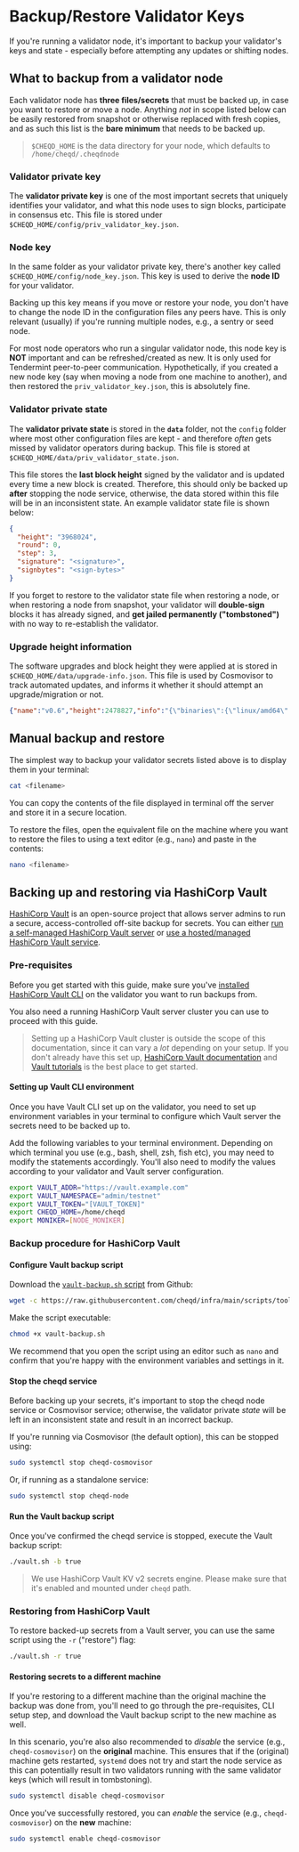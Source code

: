 # Backup/Restore Validator Keys

If you're running a validator node, it's important to backup your validator's keys and state - especially before attempting any updates or shifting nodes.

## What to backup from a validator node

Each validator node has **three files/secrets** that must be backed up, in case you want to restore or move a node. Anything *not* in scope listed below can be easily restored from snapshot or otherwise replaced with fresh copies, and as such this list is the **bare minimum** that needs to be backed up.

> `$CHEQD_HOME` is the data directory for your node, which defaults to `/home/cheqd/.cheqdnode`

### Validator private key

The **validator private key** is one of the most important secrets that uniquely identifies your validator, and what this node uses to sign blocks, participate in consensus etc. This file is stored under `$CHEQD_HOME/config/priv_validator_key.json`.

### Node key

In the same folder as your validator private key, there's another key called `$CHEQD_HOME/config/node_key.json`. This key is used to derive the **node ID** for your validator.

Backing up this key means if you move or restore your node, you don't have to change the node ID in the configuration files any peers have. This is only relevant (usually) if you're running multiple nodes, e.g., a sentry or seed node.

For most node operators who run a singular validator node, this node key is **NOT** important and can be refreshed/created as new. It is only used for Tendermint peer-to-peer communication. Hypothetically, if you created a new node key (say when moving a node from one machine to another), and then restored the `priv_validator_key.json`, this is absolutely fine.

### Validator private state

The **validator private state** is stored in the **`data`** folder, not the `config` folder where most other configuration files are kept - and therefore *often* gets missed by validator operators during backup. This file is stored at `$CHEQD_HOME/data/priv_validator_state.json`.

This file stores the **last block height** signed by the validator and is updated every time a new block is created. Therefore, this should only be backed up **after** stopping the node service, otherwise, the data stored within this file will be in an inconsistent state. An example validator state file is shown below:

```json
{
  "height": "3968024",
  "round": 0,
  "step": 3,
  "signature": "<signature>",
  "signbytes": "<sign-bytes>"
}
```

If you forget to restore to the validator state file when restoring a node, or when restoring a node from snapshot, your validator will **double-sign** blocks it has already signed, and **get jailed permanently ("tombstoned")** with no way to re-establish the validator.

### Upgrade height information

The software upgrades and block height they were applied at is stored in `$CHEQD_HOME/data/upgrade-info.json`. This file is used by Cosmovisor to track automated updates, and informs it whether it should attempt an upgrade/migration or not.

```json
{"name":"v0.6","height":2478827,"info":"{\"binaries\":{\"linux/amd64\":\"https://github.com/cheqd/cheqd-node/releases/download/v0.6.0/cheqd-noded\"}}"}
```

## Manual backup and restore

The simplest way to backup your validator secrets listed above is to display them in your terminal:

```bash
cat <filename>
```

You can copy the contents of the file displayed in terminal off the server and store it in a secure location.

To restore the files, open the equivalent file on the machine where you want to restore the files to using a text editor (e.g., `nano`) and paste in the contents:

```bash
nano <filename>
```

## Backing up and restoring via HashiCorp Vault

[HashiCorp Vault](https://www.hashicorp.com/products/vault) is an open-source project that allows server admins to run a secure, access-controlled off-site backup for secrets. You can either [run a self-managed HashiCorp Vault server](https://developer.hashicorp.com/vault/tutorials/getting-started/getting-started-install) or [use a hosted/managed HashiCorp Vault service](https://www.hashicorp.com/products/vault/pricing).

### Pre-requisites

Before you get started with this guide, make sure you've [installed HashiCorp Vault CLI](https://developer.hashicorp.com/vault/docs/install) on the validator you want to run backups from.

You also need a running HashiCorp Vault server cluster you can use to proceed with this guide.

> Setting up a HashiCorp Vault cluster is outside the scope of this documentation, since it can vary a *lot* depending on your setup. If you don't already have this set up, [HashiCorp Vault documentation](https://developer.hashicorp.com/vault) and [Vault tutorials](https://developer.hashicorp.com/vault/tutorials) is the best place to get started.

#### Setting up Vault CLI environment

Once you have Vault CLI set up on the validator, you need to set up environment variables in your terminal to configure which Vault server the secrets need to be backed up to.

Add the following variables to your terminal environment. Depending on which terminal you use (e.g., bash, shell, zsh, fish etc), you may need to modify the statements accordingly. You'll also need to modify the values according to your validator and Vault server configuration.

```bash
export VAULT_ADDR="https://vault.example.com"
export VAULT_NAMESPACE="admin/testnet"
export VAULT_TOKEN="[VAULT_TOKEN]"
export CHEQD_HOME=/home/cheqd
export MONIKER=[NODE_MONIKER]
```

### Backup procedure for HashiCorp Vault

#### Configure Vault backup script

Download the [`vault-backup.sh` script](https://raw.githubusercontent.com/cheqd/infra/main/scripts/tools/vault-backup.sh) from Github:

```bash
wget -c https://raw.githubusercontent.com/cheqd/infra/main/scripts/tools/vault-backup.sh
```

Make the script executable:

```bash
chmod +x vault-backup.sh
```

We recommend that you open the script using an editor such as `nano` and confirm that you're happy with the environment variables and settings in it.

#### Stop the cheqd service

Before backing up your secrets, it's important to stop the cheqd node service or Cosmovisor service; otherwise, the validator private *state* will be left in an inconsistent state and result in an incorrect backup.

If you're running via Cosmovisor (the default option), this can be stopped using:

```bash
sudo systemctl stop cheqd-cosmovisor
```

Or, if running as a standalone service:

```bash
sudo systemctl stop cheqd-node
```

#### Run the Vault backup script

Once you've confirmed the cheqd service is stopped, execute the Vault backup script:

```bash
./vault.sh -b true
```

> We use HashiCorp Vault KV v2 secrets engine. Please make sure that it's enabled and mounted under `cheqd` path.

### Restoring from HashiCorp Vault

To restore backed-up secrets from a Vault server, you can use the same script using the `-r` ("restore") flag:

```bash
./vault.sh -r true
```

#### Restoring secrets to a different machine

If you're restoring to a different machine than the original machine the backup was done from, you'll need to go through the pre-requisites, CLI setup step, and download the Vault backup script to the new machine as well.

In this scenario, you're also also recommended to *disable* the service (e.g., `cheqd-cosmovisor`) on the **original** machine. This ensures that if the (original) machine gets restarted, `systemd` does not try and start the node service as this can potentially result in two validators running with the same validator keys (which will result in tombstoning).

```bash
sudo systemctl disable cheqd-cosmovisor
```

Once you've successfully restored, you can *enable* the service (e.g., `cheqd-cosmovisor`) on the **new** machine:

```bash
sudo systemctl enable cheqd-cosmovisor
```
